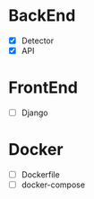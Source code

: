# BackEnd
 - [x] Detector
 - [x] API

# FrontEnd
 - [ ] Django

# Docker
 - [ ] Dockerfile
 - [ ] docker-compose
